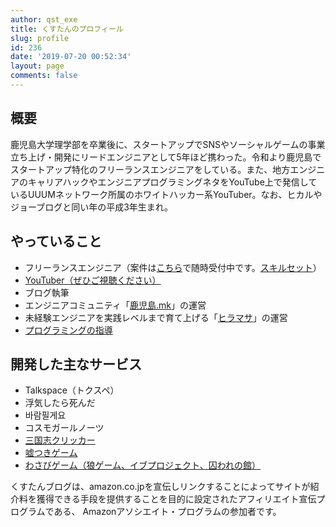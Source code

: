 ```yaml
---
author: qst_exe
title: くすたんのプロフィール
slug: profile
id: 236
date: '2019-07-20 00:52:34'
layout: page
comments: false
---
```


## 概要

鹿児島大学理学部を卒業後に、スタートアップでSNSやソーシャルゲームの事業立ち上げ・開発にリードエンジニアとして5年ほど携わった。令和より鹿児島でスタートアップ特化のフリーランスエンジニアをしている。また、地方エンジニアのキャリアハックやエンジニアプログラミングネタをYouTube上で発信しているUUUMネットワーク所属のホワイトハッカー系YouTuber。なお、ヒカルやジョーブログと同い年の平成3年生まれ。

## やっていること

*   フリーランスエンジニア（案件は[こちら](https://twitter.com/qst_exe)で随時受付中です。[スキルセット](https://github.com/ntask19/Curriculum-Vitae-template)）
*   [YouTuber（ぜひご視聴ください）](https://www.youtube.com/channel/UCuYiSs3MVn3BWtHPsGQ8vIA?sub_confirmation=1)
*   ブログ執筆
*   エンジニアコミュニティ「[鹿児島.mk](https://kagoshima-mk.connpass.com/)」の運営
*   未経験エンジニアを実践レベルまで育て上げる「[ヒラマサ](/?p=344)」の運営
*   [プログラミングの指導](https://menta.work/plan/1092)

## 開発した主なサービス

*   Talkspace（トクスペ）
*   浮気したら死んだ
*   바람필게요
*   コスモガールノーツ
*   [三国志クリッカー](https://yoyaku-top10.jp/u/a/MjM0MzU)
*   [嘘つきゲーム](https://apps.apple.com/jp/app/%E8%84%B1%E5%87%BA%E3%82%B2%E3%83%BC%E3%83%A0-%E5%98%98%E3%81%A4%E3%81%8D%E3%82%B2%E3%83%BC%E3%83%A0/id1293115429)
*   [わさびゲーム（狼ゲーム、イブプロジェクト、囚われの館）](https://apps.apple.com/jp/app/%E3%82%8F%E3%81%95%E3%81%B3%E3%82%B2%E3%83%BC%E3%83%A0/id1346472047)

くすたんブログは、amazon.co.jpを宣伝しリンクすることによってサイトが紹介料を獲得できる手段を提供することを目的に設定されたアフィリエイト宣伝プログラムである、 Amazonアソシエイト・プログラムの参加者です。
